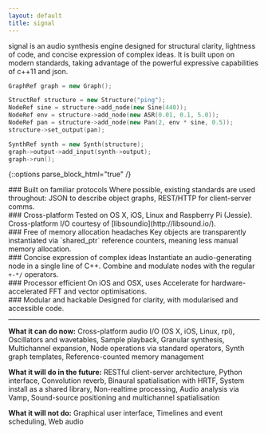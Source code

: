 ```yaml
---
layout: default
title: signal
---
```


<div class="intro">
signal is an audio synthesis engine designed for structural clarity, lightness of code, and concise expression of complex ideas. It is built upon on modern standards, taking advantage of the powerful expressive capabilities of c++11 and json.
</div>

```cpp
GraphRef graph = new Graph();

StructRef structure = new Structure("ping");
NodeRef sine = structure->add_node(new Sine(440));
NodeRef env = structure->add_node(new ASR(0.01, 0.1, 5.0));
NodeRef pan = structure->add_node(new Pan(2, env * sine, 0.5));
structure->set_output(pan);

SynthRef synth = new Synth(structure);
graph->output->add_input(synth->output);
graph->run();
```

{::options parse_block_html="true" /}
<div class="row">
<div class="box">
### Built on familiar protocols
Where possible, existing standards are used throughout: JSON to describe object graphs, REST/HTTP for client-server comms.
</div>

<div class="box">
### Cross-platform
Tested on OS X, iOS, Linux and Raspberry Pi (Jessie). Cross-platform I/O courtesy of [libsoundio](http://libsound.io/).
</div>

<div class="box">
### Free of memory allocation headaches
Key objects are transparently instantiated via `shared_ptr` reference counters, meaning less manual memory allocation.
</div>

</div>
<div class="row">

<div class="box">
### Concise expression of complex ideas
Instantiate an audio-generating node in a single line of C++. Combine and modulate nodes with the regular <code>+-*/</code> operators.
</div>


<div class="box">
### Processor efficient
On iOS and OSX, uses Accelerate for hardware-accelerated FFT and vector optimisations.
</div>

<div class="box">
### Modular and hackable
Designed for clarity, with modularised and accessible code.
</div>

</div>

---

**What it can do now:** Cross-platform audio I/O (OS X, iOS, Linux, rpi), Oscillators and wavetables, Sample playback, Granular synthesis, Multichannel expansion, Node operations via standard operators, Synth graph templates, Reference-counted memory management

**What it will do in the future:** RESTful client-server architecture, Python interface, Convolution reverb, Binaural spatialisation with HRTF, System install as a shared library, Non-realtime processing, Audio analysis via Vamp, Sound-source positioning and multichannel spatialisation

**What it will not do:** Graphical user interface, Timelines and event scheduling, Web audio 

